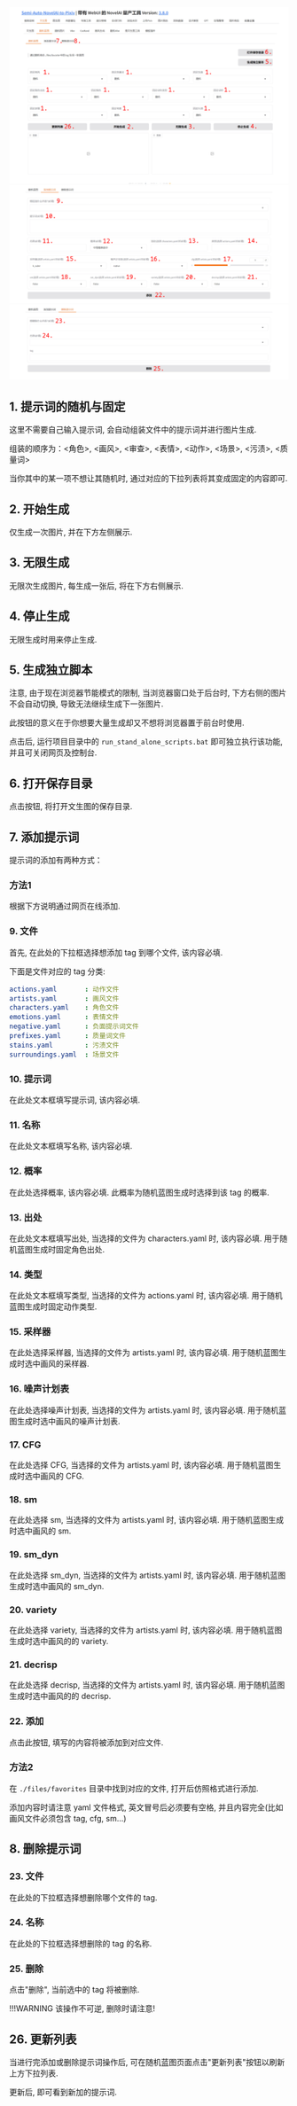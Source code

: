 ![](../../../assets/images/guide/t2i/text2image_nsfw.png)
![](../../../assets/images/guide/t2i/text2image_nsfw_add.png)
![](../../../assets/images/guide/t2i/text2image_nsfw_delete.png)

## 1. 提示词的随机与固定

这里不需要自己输入提示词, 会自动组装文件中的提示词并进行图片生成.

组装的顺序为：<角色>, <画风>, <审查>, <表情>, <动作>, <场景>, <污渍>, <质量词>

当你其中的某一项不想让其随机时, 通过对应的下拉列表将其变成固定的内容即可.

## 2. 开始生成

仅生成一次图片, 并在下方左侧展示.

## 3. 无限生成

无限次生成图片, 每生成一张后, 将在下方右侧展示.

## 4. 停止生成

无限生成时用来停止生成.

## 5. 生成独立脚本

注意, 由于现在浏览器节能模式的限制, 当浏览器窗口处于后台时, 下方右侧的图片不会自动切换, 导致无法继续生成下一张图片.

此按钮的意义在于你想要大量生成却又不想将浏览器置于前台时使用.

点击后, 运行项目目录中的 `run_stand_alone_scripts.bat` 即可独立执行该功能, 并且可关闭网页及控制台.

## 6. 打开保存目录

点击按钮, 将打开文生图的保存目录.

## 7. 添加提示词

提示词的添加有两种方式：

### 方法1

根据下方说明通过网页在线添加.

### 9. 文件

首先, 在此处的下拉框选择想添加 tag 到哪个文件, 该内容必填.

下面是文件对应的 tag 分类:

```yaml
actions.yaml       : 动作文件
artists.yaml       : 画风文件
characters.yaml    : 角色文件
emotions.yaml      : 表情文件
negative.yaml      : 负面提示词文件
prefixes.yaml      : 质量词文件
stains.yaml        : 污渍文件
surroundings.yaml  : 场景文件
```

### 10. 提示词

在此处文本框填写提示词, 该内容必填.

### 11. 名称

在此处文本框填写名称, 该内容必填.

### 12. 概率

在此处选择概率, 该内容必填. 此概率为随机蓝图生成时选择到该 tag 的概率.

### 13. 出处

在此处文本框填写出处, 当选择的文件为 characters.yaml 时, 该内容必填. 用于随机蓝图生成时固定角色出处.

### 14. 类型

在此处文本框填写类型, 当选择的文件为 actions.yaml 时, 该内容必填. 用于随机蓝图生成时固定动作类型.

### 15. 采样器

在此处选择采样器, 当选择的文件为 artists.yaml 时, 该内容必填. 用于随机蓝图生成时选中画风的采样器.

### 16. 噪声计划表

在此处选择噪声计划表, 当选择的文件为 artists.yaml 时, 该内容必填. 用于随机蓝图生成时选中画风的噪声计划表.

### 17. CFG

在此处选择 CFG, 当选择的文件为 artists.yaml 时, 该内容必填. 用于随机蓝图生成时选中画风的 CFG.

### 18. sm

在此处选择 sm, 当选择的文件为 artists.yaml 时, 该内容必填. 用于随机蓝图生成时选中画风的 sm.

### 19. sm_dyn

在此处选择 sm_dyn, 当选择的文件为 artists.yaml 时, 该内容必填. 用于随机蓝图生成时选中画风的 sm_dyn.

### 20. variety

在此处选择 variety, 当选择的文件为 artists.yaml 时, 该内容必填. 用于随机蓝图生成时选中画风的的 variety.

### 21. decrisp

在此处选择 decrisp, 当选择的文件为 artists.yaml 时, 该内容必填. 用于随机蓝图生成时选中画风的的 decrisp.

### 22. 添加

点击此按钮, 填写的内容将被添加到对应文件.

### 方法2

在 `./files/favorites` 目录中找到对应的文件, 打开后仿照格式进行添加.

添加内容时请注意 yaml 文件格式, 英文冒号后必须要有空格, 并且内容完全(比如画风文件必须包含 tag, cfg, sm...)

## 8. 删除提示词

### 23. 文件

在此处的下拉框选择想删除哪个文件的 tag.

### 24. 名称

在此处的下拉框选择想删除的 tag 的名称.

### 25. 删除

点击"删除", 当前选中的 tag 将被删除.

!!!WARNING
    该操作不可逆, 删除时请注意!

## 26. 更新列表

当进行完添加或删除提示词操作后, 可在随机蓝图页面点击"更新列表"按钮以刷新上方下拉列表.

更新后, 即可看到新加的提示词.
